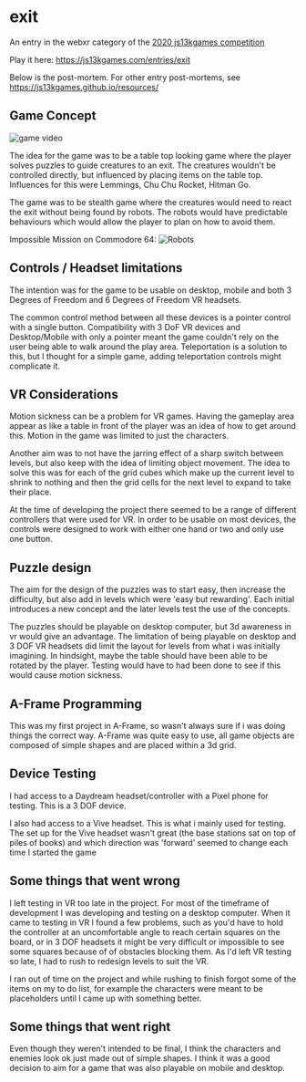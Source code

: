# exit
An entry in the webxr category of the  [2020 js13kgames competition](https://js13kgames.com/)

Play it here: https://js13kgames.com/entries/exit

Below is the post-mortem. For other entry post-mortems, see https://js13kgames.github.io/resources/

## Game Concept

![game video](https://raw.githubusercontent.com/jaammees/exit/images/media/exit.gif)

The idea for the game was to be a table top looking game where the player solves puzzles to guide creatures to an exit. The creatures wouldn't be controlled directly, but influenced by placing items on the table top. Influences for this were Lemmings, Chu Chu Rocket, Hitman Go.

The game was to be stealth game where the creatures would need to react the exit without being found by robots. The robots would have predictable behaviours which would allow the player to plan on how to avoid them.

Impossible Mission on Commodore 64:
![Robots](https://raw.githubusercontent.com/jaammees/racer/master/images/impossiblemission.png)

## Controls / Headset limitations

The intention was for the game to be usable on desktop, mobile and both 3 Degrees of Freedom and 6 Degrees of Freedom VR headsets. 

The common control method between all these devices is a pointer control with a single button.
Compatibility with 3 DoF VR devices and Desktop/Mobile with only a pointer meant the game couldn't rely on the user being able to walk around the play area. Teleportation is a solution to this, but I thought for a simple game, adding teleportation controls might complicate it.

## VR Considerations

Motion sickness can be a problem for VR games. Having the gameplay area appear as like a table in front of the player was an idea of how to get around this.  Motion in the game was limited to just the characters. 

Another aim was to not have the jarring effect of a sharp switch between levels, but also keep with the idea of limiting object movement. The idea to solve this was for each of the grid cubes which make up the current level to shrink to nothing and then the grid cells for the next level to expand to take their place.

At the time of developing the project there seemed to be a range of different controllers that were used for VR. In order to be usable on most devices, the controls were designed to work with either one hand or two and only use one button.

## Puzzle design

The aim for the design of the puzzles was to start easy, then increase the difficulty, but also add in levels which were 'easy but rewarding'. Each initial introduces a new concept and the later levels test the use of the concepts.

The puzzles should be playable on desktop computer, but 3d awareness in vr would give an advantage. The limitation of being playable on desktop and 3 DOF VR headsets did limit the layout for levels from what i was initially imagining. In hindsight, maybe the table should have been able to be rotated by the player. Testing would have to had been done to see if this would cause motion sickness.

## A-Frame Programming

This was my first project in A-Frame, so wasn't always sure if i was doing things the correct way. 
A-Frame was quite easy to use, all game objects are composed of simple shapes and are placed within a 3d grid.

## Device Testing
I had access to a Daydream headset/controller with a Pixel phone for testing. This is a 3 DOF device.

I also had access to a Vive headset. This is what i mainly used for testing. The set up for the Vive headset wasn't great (the base stations sat on top of piles of books) and which direction was 'forward' seemed to change each time I started the game

## Some things that went wrong

I left testing in VR too late in the project. For most of the timeframe of development I was developing and testing on a desktop computer.  When it came to testing in VR I found a few problems, such as you'd have to hold the controller at an uncomfortable angle to reach certain squares on the board, or in 3 DOF headsets it might be very difficult or impossible to see some squares because of of obstacles blocking them. As I'd left VR testing so late, I had to rush to redesign levels to suit the VR.

I ran out of time on the project and while rushing to finish forgot some of the items on my to do list, for example the characters were meant to be placeholders until I came up with something better.

## Some things that went right

Even though they weren't intended to be final, I think the characters and enemies look ok just made out of simple shapes. I think it was a good decision to aim for a game that was also playable on mobile and desktop. 